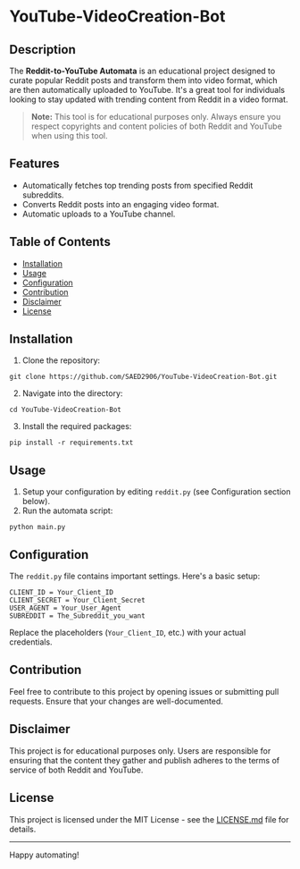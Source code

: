 # YouTube-VideoCreation-Bot

## Description

The **Reddit-to-YouTube Automata** is an educational project designed to curate popular Reddit posts and transform them into video format, which are then automatically uploaded to YouTube. It's a great tool for individuals looking to stay updated with trending content from Reddit in a video format. 

> **Note:** This tool is for educational purposes only. Always ensure you respect copyrights and content policies of both Reddit and YouTube when using this tool.

## Features

- Automatically fetches top trending posts from specified Reddit subreddits.
- Converts Reddit posts into an engaging video format.
- Automatic uploads to a YouTube channel.

## Table of Contents

- [Installation](#installation)
- [Usage](#usage)
- [Configuration](#configuration)
- [Contribution](#contribution)
- [Disclaimer](#disclaimer)
- [License](#license)

## Installation

1. Clone the repository:
```
git clone https://github.com/SAED2906/YouTube-VideoCreation-Bot.git
```

2. Navigate into the directory:
```
cd YouTube-VideoCreation-Bot
```

3. Install the required packages:
```
pip install -r requirements.txt
```

## Usage

1. Setup your configuration by editing `reddit.py` (see Configuration section below).
2. Run the automata script:
```
python main.py
```

## Configuration

The `reddit.py` file contains important settings. Here's a basic setup:

```
CLIENT_ID = Your_Client_ID
CLIENT_SECRET = Your_Client_Secret
USER_AGENT = Your_User_Agent
SUBREDDIT = The_Subreddit_you_want
```

Replace the placeholders (`Your_Client_ID`, etc.) with your actual credentials.

## Contribution

Feel free to contribute to this project by opening issues or submitting pull requests. Ensure that your changes are well-documented.

## Disclaimer

This project is for educational purposes only. Users are responsible for ensuring that the content they gather and publish adheres to the terms of service of both Reddit and YouTube.

## License

This project is licensed under the MIT License - see the [LICENSE.md](LICENSE) file for details.

---

Happy automating!
